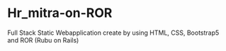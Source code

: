 # Hr_mitra-on-ROR
Full Stack Static Webapplication create by using HTML, CSS, Bootstrap5 and ROR (Rubu on Rails)
